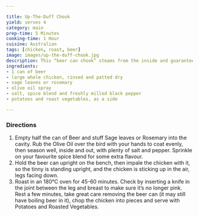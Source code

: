 ```yaml
---

title: Up-The-Duff Chook
yield: serves 4
category: main
prep-time: 5 Minutes
cooking-time: 1 Hour
cuisine: Australian
tags: [chicken, roast, beer]
image: images/up-the-duff-chook.jpg
description: This “beer can chook” steams from the inside and guarantees a crispy skin.
ingredients:
- 1 can of beer
- large whole chicken, rinsed and patted dry
- sage leaves or rosemary
- olive oil spray
- salt, spice blend and freshly milled black pepper
- potatoes and roast vegetables, as a side

---
```


### Directions

1. Empty half the can of Beer and stuff Sage leaves or Rosemary into the cavity. Rub the Olive Oil over the bird with your hands to coat evenly, then season well, inside and out, with plenty of salt and pepper. Sprinkle on your favourite spice blend for some extra flavour.
2. Hold the beer can upright on the bench, then impale the chicken with it, so the tinny is standing upright, and the chicken is sticking up in the air, legs facing down.
3. Roast in an 180°C oven for 45-60 minutes. Check by inserting a knife in the joint between the leg and breast to make sure it’s no longer pink. Rest a few minutes, take great care removing the beer can (it may still have boiling beer in it), chop the chicken into pieces and serve with Potatoes and Roasted Vegetables.
